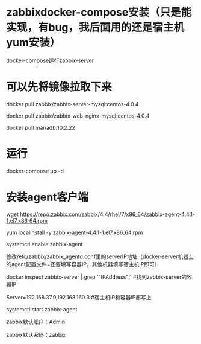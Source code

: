 # zabbixdocker-compose安装（只是能实现，有bug，我后面用的还是宿主机yum安装）
docker-compose运行zabbix-server

# 可以先将镜像拉取下来
docker pull zabbix/zabbix-server-mysql:centos-4.0.4

docker pull zabbix/zabbix-web-nginx-mysql:centos-4.0.4

docker pull mariadb:10.2.22
# 运行
docker-compose up -d
 
# 安装agent客户端
wget https://repo.zabbix.com/zabbix/4.4/rhel/7/x86_64/zabbix-agent-4.4.1-1.el7.x86_64.rpm

yum localinstall -y zabbix-agent-4.4.1-1.el7.x86_64.rpm

systemctl enable zabbix-agent

修改/etc/zabbix/zabbix_agentd.conf里的serverIP地址（docker-server机器上的agent配置文件=还要填写容器IP，其他机器填写宿主机IP即可）

docker inspect zabbix-server | grep '"IPAddress":'  #找到zabbix-server的容器IP

Server=192.168.37.9,192.168.160.3  #宿主机IP和容器IP都写上
 
systemctl start zabbix-agent

zabbix默认账户：Admin

zabbix默认密码：zabbix
